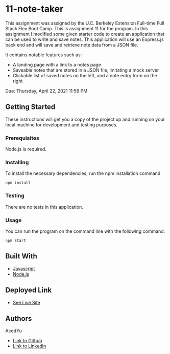 # 11-note-taker
This assignment was assigned by the U.C. Berkeley Extension Full-time Full Stack Flex Boot Camp.
This is assignment 11 for the program. In this assignment I modified some given starter code to create an application that can be used to write and save notes. This application will use an Express.js back end and will save and retrieve note data from a JSON file.

It contains notable features such as:
- A landing page with a link to a notes page
- Saveable notes that are stored in a JSON file, imitating a mock server
- Clickable list of saved notes on the left, and a note entry form on the right

Due: Thursday, April 22, 2021 11:59 PM

## Getting Started

These instructions will get you a copy of the project up and running on your local machine for development and testing purposes.

### Prerequisites

Node.js is required.

### Installing
To install the necessary dependencies, run the npm installation command
```
npm install
```

### Testing
There are no tests in this application.

### Usage
You can run the program on the command line with the following command:
```
npm start
```
## Built With

* [Javascript](https://developer.mozilla.org/en-US/docs/Web/JavaScript)
* [Node.js](https://nodejs.org/en/docs/)

## Deployed Link

* [See Live Site](https://intense-springs-76480.herokuapp.com/)

## Authors
AcedYu
- [Link to Github](https://github.com/AcedYu)
- [Link to LinkedIn](https://www.linkedin.com/in/alex-yu-3712811b9/)